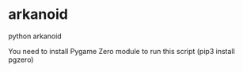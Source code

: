 # arkanoid
python arkanoid

You need to install Pygame Zero module to run this script (pip3 install pgzero)
